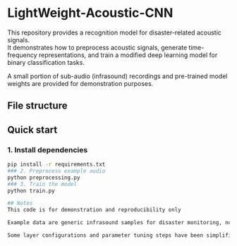 # LightWeight-Acoustic-CNN
This repository provides a recognition model for disaster-related acoustic signals.  
It demonstrates how to preprocess acoustic signals, generate time-frequency representations, 
and train a modified deep learning model for binary classification tasks.  

A small portion of sub-audio (infrasound) recordings and pre-trained model weights are provided 
for demonstration purposes.
## File structure


## Quick start

### 1. Install dependencies
```bash
pip install -r requirements.txt
### 2. Preprocess example audio
python preprocessing.py
### 3. Train the model
python train.py

## Notes
This code is for demonstration and reproducibility only

Example data are generic infrasound samples for disaster monitoring, not the full research dataset

Some layer configurations and parameter tuning steps have been simplified
